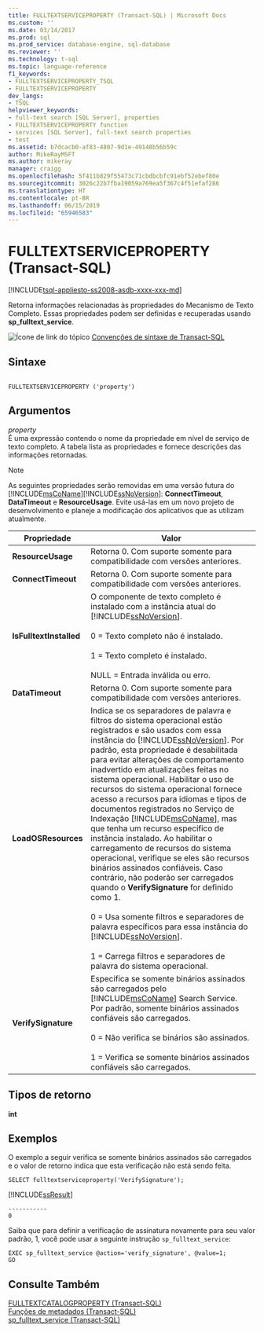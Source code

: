 ```yaml
---
title: FULLTEXTSERVICEPROPERTY (Transact-SQL) | Microsoft Docs
ms.custom: ''
ms.date: 03/14/2017
ms.prod: sql
ms.prod_service: database-engine, sql-database
ms.reviewer: ''
ms.technology: t-sql
ms.topic: language-reference
f1_keywords:
- FULLTEXTSERVICEPROPERTY_TSQL
- FULLTEXTSERVICEPROPERTY
dev_langs:
- TSQL
helpviewer_keywords:
- full-text search [SQL Server], properties
- FULLTEXTSERVICEPROPERTY function
- services [SQL Server], full-text search properties
- test
ms.assetid: b7dcacb0-af83-4807-9d1e-49148b56b59c
author: MikeRayMSFT
ms.author: mikeray
manager: craigg
ms.openlocfilehash: 5f411b829f55473c71cbdbcbfc91ebf52ebef80e
ms.sourcegitcommit: 3026c22b7fba19059a769ea5f367c4f51efaf286
ms.translationtype: HT
ms.contentlocale: pt-BR
ms.lasthandoff: 06/15/2019
ms.locfileid: "65946583"
---
```

# <a name="fulltextserviceproperty-transact-sql"></a>FULLTEXTSERVICEPROPERTY (Transact-SQL)
[!INCLUDE[tsql-appliesto-ss2008-asdb-xxxx-xxx-md](../../includes/tsql-appliesto-ss2008-asdb-xxxx-xxx-md.md)]

  Retorna informações relacionadas às propriedades do Mecanismo de Texto Completo. Essas propriedades podem ser definidas e recuperadas usando **sp_fulltext_service**.  
  
 ![Ícone de link do tópico](../../database-engine/configure-windows/media/topic-link.gif "Ícone de link do tópico") [Convenções de sintaxe de Transact-SQL](../../t-sql/language-elements/transact-sql-syntax-conventions-transact-sql.md)  
  
## <a name="syntax"></a>Sintaxe  
  
```  
  
FULLTEXTSERVICEPROPERTY ('property')  
```  
  
## <a name="arguments"></a>Argumentos  
 *property*  
 É uma expressão contendo o nome da propriedade em nível de serviço de texto completo. A tabela lista as propriedades e fornece descrições das informações retornadas.  
  
> [!NOTE]
>  As seguintes propriedades serão removidas em uma versão futura do [!INCLUDE[msCoName](../../includes/msconame-md.md)][!INCLUDE[ssNoVersion](../../includes/ssnoversion-md.md)]: **ConnectTimeout**, **DataTimeout** e **ResourceUsage**. Evite usá-las em um novo projeto de desenvolvimento e planeje a modificação dos aplicativos que as utilizam atualmente.  
  
|Propriedade|Valor|  
|--------------|-----------|  
|**ResourceUsage**|Retorna 0. Com suporte somente para compatibilidade com versões anteriores.|  
|**ConnectTimeout**|Retorna 0. Com suporte somente para compatibilidade com versões anteriores.|  
|**IsFulltextInstalled**|O componente de texto completo é instalado com a instância atual do [!INCLUDE[ssNoVersion](../../includes/ssnoversion-md.md)].<br /><br /> 0 = Texto completo não é instalado.<br /><br /> 1 = Texto completo é instalado.<br /><br /> NULL = Entrada inválida ou erro.|  
|**DataTimeout**|Retorna 0. Com suporte somente para compatibilidade com versões anteriores.|  
|**LoadOSResources**|Indica se os separadores de palavra e filtros do sistema operacional estão registrados e são usados com essa instância do [!INCLUDE[ssNoVersion](../../includes/ssnoversion-md.md)]. Por padrão, esta propriedade é desabilitada para evitar alterações de comportamento inadvertido em atualizações feitas no sistema operacional. Habilitar o uso de recursos do sistema operacional fornece acesso a recursos para idiomas e tipos de documentos registrados no Serviço de Indexação [!INCLUDE[msCoName](../../includes/msconame-md.md)], mas que tenha um recurso especifico de instância instalado. Ao habilitar o carregamento de recursos do sistema operacional, verifique se eles são recursos binários assinados confiáveis. Caso contrário, não poderão ser carregados quando o **VerifySignature** for definido como 1.<br /><br /> 0 = Usa somente filtros e separadores de palavra específicos para essa instância do [!INCLUDE[ssNoVersion](../../includes/ssnoversion-md.md)].<br /><br /> 1 = Carrega filtros e separadores de palavra do sistema operacional.|  
|**VerifySignature**|Especifica se somente binários assinados são carregados pelo [!INCLUDE[msCoName](../../includes/msconame-md.md)] Search Service. Por padrão, somente binários assinados confiáveis são carregados.<br /><br /> 0 = Não verifica se binários são assinados.<br /><br /> 1 = Verifica se somente binários assinados confiáveis são carregados.|  
  
## <a name="return-types"></a>Tipos de retorno  
 **int**  
  
## <a name="examples"></a>Exemplos  
 O exemplo a seguir verifica se somente binários assinados são carregados e o valor de retorno indica que esta verificação não está sendo feita.  
  
```  
SELECT fulltextserviceproperty('VerifySignature');  
```  
  
 [!INCLUDE[ssResult](../../includes/ssresult-md.md)]  
  
```  
-----------   
0  
```  
  
 Saiba que para definir a verificação de assinatura novamente para seu valor padrão, 1, você pode usar a seguinte instrução `sp_fulltext_service`:  
  
```  
EXEC sp_fulltext_service @action='verify_signature', @value=1;  
GO  
```  
  
## <a name="see-also"></a>Consulte Também  
 [FULLTEXTCATALOGPROPERTY &#40;Transact-SQL&#41;](../../t-sql/functions/fulltextcatalogproperty-transact-sql.md)   
 [Funções de metadados &#40;Transact-SQL&#41;](../../t-sql/functions/metadata-functions-transact-sql.md)   
 [sp_fulltext_service &#40;Transact-SQL&#41;](../../relational-databases/system-stored-procedures/sp-fulltext-service-transact-sql.md)  
  
  
